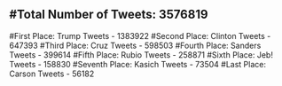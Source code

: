 #Total Number of Tweets: 3576819 
---
#First Place: Trump Tweets - 1383922
#Second Place: Clinton Tweets - 647393
#Third Place: Cruz Tweets - 598503
#Fourth Place: Sanders Tweets - 399614
#Fifth Place: Rubio Tweets - 258871
#Sixth Place: Jeb! Tweets - 158830
#Seventh Place: Kasich Tweets - 73504
#Last Place: Carson Tweets - 56182
